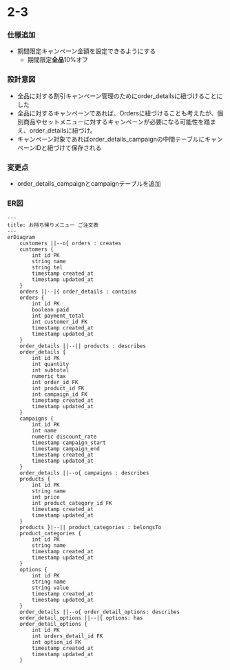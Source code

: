 # 2-3

### 仕様追加
- 期間限定キャンペーン金額を設定できるようにする
  - 期間限定**全品**10%オフ

### 設計意図
- 全品に対する割引キャンペーン管理のためにorder_detailsに紐づけることにした
- 全品に対するキャンペーンであれば、Ordersに紐づけることも考えたが、個別商品やセットメニューに対するキャンペーンが必要になる可能性を踏まえ、order_detailsに紐づけ。
- キャンペーン対象であればorder_details_campaignの中間テーブルにキャンペーンIDと紐づけて保存される

### 変更点
- order_details_campaignとcampaignテーブルを追加

### ER図

```mermaid
---
title: お持ち帰りメニュー ご注文表
---
erDiagram
    customers ||--o{ orders : creates
    customers {
        int id PK
        string name
        string tel
        timestamp created_at
        timestamp updated_at
    }
    orders ||--|{ order_details : contains
    orders { 
        int id PK
        boolean paid
        int payment_total
        int customer_id FK
        timestamp created_at
        timestamp updated_at
    }
    order_details ||--|| products : describes
    order_details {
        int id PK
        int quantity
        int subtotal
        numeric tax
        int order_id FK
        int product_id FK
        int campaign_id FK
        timestamp created_at
        timestamp updated_at
    }
    campaigns {
        int id PK
        int name
        numeric discount_rate
        timestamp campaign_start
        timestamp campaign_end
        timestamp created_at
        timestamp updated_at
    }
    order_details ||--o{ campaigns : describes
    products {
        int id PK
        string name
        int price
        int product_category_id FK
        timestamp created_at
        timestamp updated_at 
    }
    products }|--|| product_categories : belongsTo
    product_categories {
        int id PK
        string name
        timestamp created_at
        timestamp updated_at
    }
    options {
        int id PK
        string name
        string value
        timestamp created_at
        timestamp updated_at
    }
    order_details ||--o{ order_detail_options: describes
    order_detail_options ||--|{ options: has
    order_detail_options {
        int id PK
        int orders_detail_id FK
        int option_id FK
        timestamp created_at
        timestamp updated_at
    }
```

